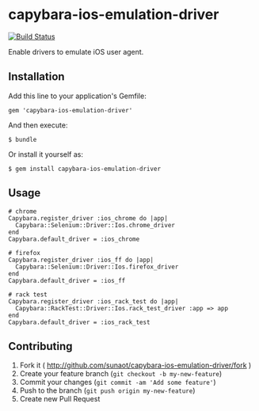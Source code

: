 # capybara-ios-emulation-driver

[![Build Status](https://travis-ci.org/sunaot/capybara-ios-emulation-driver.png)](https://travis-ci.org/sunaot/capybara-ios-emulation-driver)

Enable drivers to emulate iOS user agent.

## Installation

Add this line to your application's Gemfile:

    gem 'capybara-ios-emulation-driver'

And then execute:

    $ bundle

Or install it yourself as:

    $ gem install capybara-ios-emulation-driver

## Usage

```
# chrome
Capybara.register_driver :ios_chrome do |app|
  Capybara::Selenium::Driver::Ios.chrome_driver
end
Capybara.default_driver = :ios_chrome

# firefox
Capybara.register_driver :ios_ff do |app|
  Capybara::Selenium::Driver::Ios.firefox_driver
end
Capybara.default_driver = :ios_ff

# rack test
Capybara.register_driver :ios_rack_test do |app|
  Capybara::RackTest::Driver::Ios.rack_test_driver :app => app
end
Capybara.default_driver = :ios_rack_test
```

## Contributing

1. Fork it ( http://github.com/sunaot/capybara-ios-emulation-driver/fork )
2. Create your feature branch (`git checkout -b my-new-feature`)
3. Commit your changes (`git commit -am 'Add some feature'`)
4. Push to the branch (`git push origin my-new-feature`)
5. Create new Pull Request
